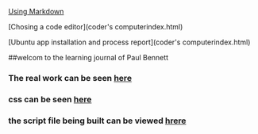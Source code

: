 [Using Markdown](https://luapkb.github.io/learning-Journal/using-markdown)

[Chosing a code editor](coder's computerindex.html)

[Ubuntu app installation and process report](coder's computerindex.html)

##welcom to the learning journal of Paul Bennett

### The real work can be seen [here ](https://luapkb.github.io/html-trial/ )

### css can be seen [here](hand-rolled.css)
 
 ### the script file being built can be viewed [hrere](thursday07index.md)